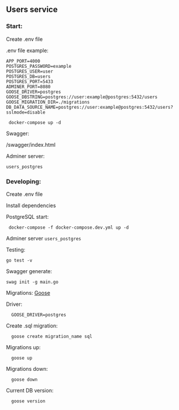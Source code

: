 ## Users service

### Start:

Create .env file

.env file example:
```
APP_PORT=4000
POSTGRES_PASSWORD=example
POSTGRES_USER=user
POSTGRES_DB=users
POSTGRES_PORT=5433
ADMINER_PORT=8080
GOOSE_DRIVER=postgres
GOOSE_DBSTRING=postgres://user:example@postgres:5432/users
GOOSE_MIGRATION_DIR=./migrations
DB_DATA_SOURCE_NAME=postgres://user:example@postgres:5432/users?sslmode=disable
```

```shell
 docker-compose up -d
 ```
Swagger:

/swagger/index.html

Adminer server:

`users_postgres`

### Developing:

Create .env file

Install dependencies

PostgreSQL start:
```shell
 docker-compose -f docker-compose.dev.yml up -d
 ```
Adminer server `users_postgres`

Testing:

```go test -v```

Swagger generate:

```swag init -g main.go```

Migrations:
[Goose](https://github.com/pressly/goose)

Driver:

```shell
  GOOSE_DRIVER=postgres
```

Create .sql migration:

```shell
  goose create migration_name sql
```

Migrations up:
```shell
  goose up
```
Migrations down:
```shell
  goose down
```

Current DB version:
```shell
  goose version
```

